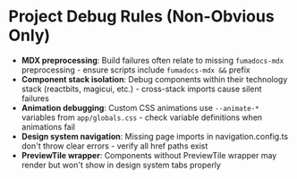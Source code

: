 # Project Debug Rules (Non-Obvious Only)

- **MDX preprocessing**: Build failures often relate to missing `fumadocs-mdx` preprocessing - ensure scripts include `fumadocs-mdx &&` prefix
- **Component stack isolation**: Debug components within their technology stack (reactbits, magicui, etc.) - cross-stack imports cause silent failures
- **Animation debugging**: Custom CSS animations use `--animate-*` variables from `app/globals.css` - check variable definitions when animations fail
- **Design system navigation**: Missing page imports in navigation.config.ts don't throw clear errors - verify all href paths exist
- **PreviewTile wrapper**: Components without PreviewTile wrapper may render but won't show in design system tabs properly